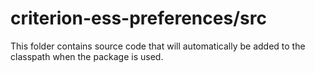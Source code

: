 # criterion-ess-preferences/src

This folder contains source code that will automatically be added to the classpath when
the package is used.

